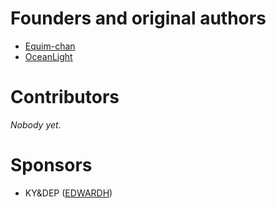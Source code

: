 # Founders and original authors
* [Equim-chan](https://github.com/Equim-chan)
* [OceanLight](https://github.com/OceanLight)

# Contributors
_Nobody yet._

# Sponsors
* KY&DEP ([EDWARDH](https://twitter.com/EDWARDH_Jantama))
